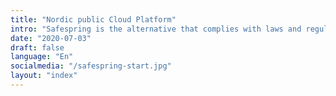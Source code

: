 ```yaml
---
title: "Nordic public Cloud Platform"
intro: "Safespring is the alternative that complies with laws and regulations within the EU"
date: "2020-07-03"
draft: false
language: "En"
socialmedia: "/safespring-start.jpg"
layout: "index"
---
```

